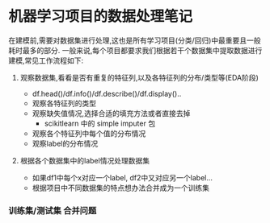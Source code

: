 # 机器学习项目的数据处理笔记
在建模前,需要对数据集进行处理,这也是所有学习项目(分类/回归)中最重要且一般耗时最多的部分. 一般来说,每个项目都要求我们根据若干个数据集中提取数据进行建模,常见工作流程如下:

1. 观察数据集,看看是否有重复的特征列,以及各特征列的分布/类型等(EDA阶段)
    - df.head()/df.info()/df.describe()/df.display()..
    - 观察各特征列的类型
    - 观察缺失值情况,选择合适的填充方法或者直接去掉
        - scikitlearn 中的 simple imputer 包
    - 观察各个特征列中每个值的分布情况
    - 观察label的分布情况

2. 根据各个数据集中的label情况处理数据集
    - 如果df1中每个x对应一个label, df2中又对应另一个label...
    - 根据项目中不同数据集的特点想办法合并成为一个训练集


### 训练集/测试集 合并问题
